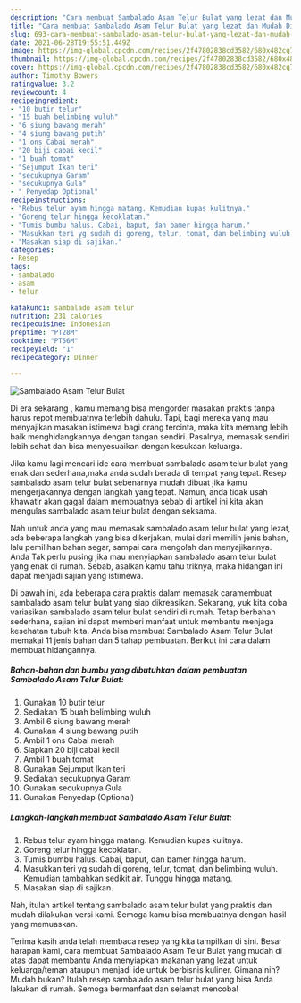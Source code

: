 ```yaml
---
description: "Cara membuat Sambalado Asam Telur Bulat yang lezat dan Mudah Dibuat"
title: "Cara membuat Sambalado Asam Telur Bulat yang lezat dan Mudah Dibuat"
slug: 693-cara-membuat-sambalado-asam-telur-bulat-yang-lezat-dan-mudah-dibuat
date: 2021-06-28T19:55:51.449Z
image: https://img-global.cpcdn.com/recipes/2f47802838cd3582/680x482cq70/sambalado-asam-telur-bulat-foto-resep-utama.jpg
thumbnail: https://img-global.cpcdn.com/recipes/2f47802838cd3582/680x482cq70/sambalado-asam-telur-bulat-foto-resep-utama.jpg
cover: https://img-global.cpcdn.com/recipes/2f47802838cd3582/680x482cq70/sambalado-asam-telur-bulat-foto-resep-utama.jpg
author: Timothy Bowers
ratingvalue: 3.2
reviewcount: 4
recipeingredient:
- "10 butir telur"
- "15 buah belimbing wuluh"
- "6 siung bawang merah"
- "4 siung bawang putih"
- "1 ons Cabai merah"
- "20 biji cabai kecil"
- "1 buah tomat"
- "Sejumput Ikan teri"
- "secukupnya Garam"
- "secukupnya Gula"
- " Penyedap Optional"
recipeinstructions:
- "Rebus telur ayam hingga matang. Kemudian kupas kulitnya."
- "Goreng telur hingga kecoklatan."
- "Tumis bumbu halus. Cabai, baput, dan bamer hingga harum."
- "Masukkan teri yg sudah di goreng, telur, tomat, dan belimbing wuluh. Kemudian tambahkan sedikit air. Tunggu hingga matang."
- "Masakan siap di sajikan."
categories:
- Resep
tags:
- sambalado
- asam
- telur

katakunci: sambalado asam telur 
nutrition: 231 calories
recipecuisine: Indonesian
preptime: "PT28M"
cooktime: "PT56M"
recipeyield: "1"
recipecategory: Dinner

---
```



![Sambalado Asam Telur Bulat](https://img-global.cpcdn.com/recipes/2f47802838cd3582/680x482cq70/sambalado-asam-telur-bulat-foto-resep-utama.jpg)

Di era  sekarang , kamu memang bisa mengorder masakan praktis tanpa harus repot membuatnya terlebih dahulu. Tapi, bagi mereka yang mau menyajikan masakan istimewa bagi orang tercinta, maka kita memang lebih baik menghidangkannya dengan tangan sendiri. Pasalnya, memasak sendiri lebih sehat dan bisa menyesuaikan dengan kesukaan keluarga.

Jika kamu lagi mencari ide cara membuat sambalado asam telur bulat yang enak dan sederhana,maka anda sudah berada di tempat yang tepat. Resep sambalado asam telur bulat  sebenarnya mudah dibuat jika kamu mengerjakannya dengan langkah yang tepat. Namun, anda tidak usah khawatir akan gagal dalam membuatnya 
sebab di artikel ini kita akan mengulas sambalado asam telur bulat dengan seksama.  



Nah untuk anda yang mau memasak sambalado asam telur bulat yang lezat, ada beberapa langkah yang bisa dikerjakan, mulai dari memilih jenis bahan, lalu pemilihan bahan segar, sampai cara mengolah dan menyajikannya. Anda Tak perlu pusing jika mau menyiapkan sambalado asam telur bulat yang enak di rumah. Sebab, asalkan kamu  tahu triknya, maka hidangan ini dapat menjadi sajian yang istimewa.

Di bawah ini, ada beberapa cara praktis  dalam memasak caramembuat sambalado asam telur bulat yang siap dikreasikan. Sekarang, yuk kita coba variasikan sambalado asam telur bulat sendiri di rumah. Tetap berbahan sederhana, sajian ini dapat memberi manfaat untuk membantu menjaga kesehatan tubuh kita. Anda bisa membuat Sambalado Asam Telur Bulat memakai 11 jenis bahan dan 5 tahap pembuatan. Berikut ini cara dalam membuat hidangannya.

<!--inarticleads1-->

##### Bahan-bahan dan bumbu yang dibutuhkan dalam pembuatan Sambalado Asam Telur Bulat:

1. Gunakan 10 butir telur
1. Sediakan 15 buah belimbing wuluh
1. Ambil 6 siung bawang merah
1. Gunakan 4 siung bawang putih
1. Ambil 1 ons Cabai merah
1. Siapkan 20 biji cabai kecil
1. Ambil 1 buah tomat
1. Gunakan Sejumput Ikan teri
1. Sediakan secukupnya Garam
1. Gunakan secukupnya Gula
1. Gunakan  Penyedap (Optional)




<!--inarticleads2-->

##### Langkah-langkah membuat Sambalado Asam Telur Bulat:

1. Rebus telur ayam hingga matang. Kemudian kupas kulitnya.
1. Goreng telur hingga kecoklatan.
1. Tumis bumbu halus. Cabai, baput, dan bamer hingga harum.
1. Masukkan teri yg sudah di goreng, telur, tomat, dan belimbing wuluh. Kemudian tambahkan sedikit air. Tunggu hingga matang.
1. Masakan siap di sajikan.




Nah, itulah artikel tentang  sambalado asam telur bulat  yang praktis dan mudah dilakukan versi kami. Semoga kamu bisa membuatnya dengan hasil yang memuaskan. 

Terima kasih anda telah membaca resep yang kita tampilkan di sini. Besar harapan kami, cara membuat  Sambalado Asam Telur Bulat yang mudah di atas dapat membantu Anda menyiapkan makanan yang lezat untuk keluarga/teman ataupun menjadi ide untuk berbisnis kuliner. Gimana nih? Mudah bukan? Itulah resep sambalado asam telur bulat yang bisa Anda lakukan di rumah. Semoga bermanfaat dan selamat mencoba!


